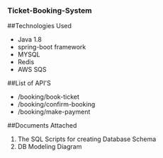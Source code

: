 ### Ticket-Booking-System

##Technologies Used
* Java 1.8
* spring-boot framework 
* MYSQL
* Redis
* AWS SQS

##List of API'S

* /booking/book-ticket
* /booking/confirm-booking
* /booking/make-payment


##Documents Attached

1. The SQL Scripts for creating Database Schema
2. DB Modeling Diagram



